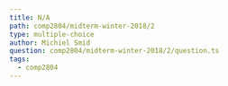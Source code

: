 ```yaml
---
title: N/A
path: comp2804/midterm-winter-2018/2
type: multiple-choice
author: Michiel Smid
question: comp2804/midterm-winter-2018/2/question.ts
tags:
  - comp2804
---
```

